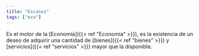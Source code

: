 ```yaml
---
title: "Escasez"
tags: ["eco"]
---
```

Es el motor de la [Economía]({{< ref "Economía" >}}), es la existencia de un deseo de adquirir una cantidad de
[bienes]({{< ref "bienes" >}}) y [servicios]({{< ref "servicios" >}}) mayor que la disponible.